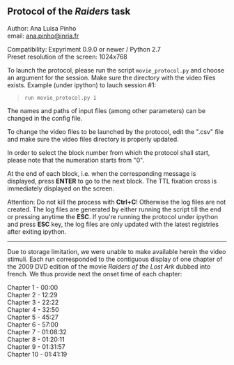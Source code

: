 ## Protocol of the *Raiders* task   

Author: Ana Luisa Pinho  
email: ana.pinho@inria.fr  

Compatibility: Expyriment 0.9.0 or newer / Python 2.7  
Preset resolution of the screen: 1024x768  

To launch the protocol, please run the script `movie_protocol.py` and choose an argument for the session. Make sure the directory with the video files exists. Example (under ipython) to lauch session #1:

> `run movie_protocol.py 1`

The names and paths of input files (among other parameters) can be changed in the config file.

To change the video files to be launched by the protocol, edit the ".csv" file and make sure the video files directory is properly updated.

In order to select the block number from which the protocol shall start, please note that the numeration starts from "0".

At the end of each block, i.e. when the corresponding message is displayed, press __ENTER__ to go to the next block. The TTL fixation cross is immediately displayed on the screen.

Attention: Do not kill the process with __Ctrl+C__! Otherwise the log files are not created. The log files are generated by either running the script till the end or pressing anytime the __ESC__. If you're running the protocol under ipython and press __ESC__ key, the log files are only updated with the latest registries after exiting ipython.

_________________________________________________________________________________________________  

Due to storage limitation, we were unable to make available herein the video stimuli. Each run corresponded to the contiguous display of one chapter of the 2009 DVD edition of the movie *Raiders of the Lost Ark* dubbed into french. We thus provide next the onset time of each chapter:  

Chapter 1 - 00:00  
Chapter 2 - 12:29  
Chapter 3 - 22:22  
Chapter 4 - 32:50  
Chapter 5 - 45:27  
Chapter 6 - 57:00  
Chapter 7 - 01:08:32  
Chapter 8 - 01:20:11  
Chapter 9 - 01:31:57  
Chapter 10 - 01:41:19  


